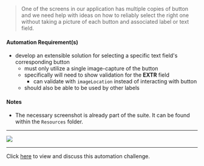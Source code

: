 > One of the screens in our application has multiple copies of button and we need help with ideas on how to reliably select the right one without taking a picture of each button and associated label or text field.

#### Automation Requirement(s)
- develop an extensible solution for selecting a specific text field's corresponding button
    - must only utilize a single image-capture of the button
    - specifically will need to show validation for the **EXTR** field
        - can validate with `imageLocation` instead of interacting with button
    - should also be able to be used by other labels

#### Notes
- The necessary screenshot is already part of the suite. It can be found within the `Resources` folder.
---

<img src="https://user-images.githubusercontent.com/4438390/104521427-de85d680-55ca-11eb-8c6e-180635e00b72.png">

---

Click [here](https://github.com/TestPlant/sensetalk-solutions/discussions/4) to view and discuss this automation challenge.